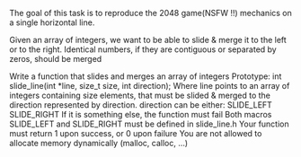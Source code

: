 The goal of this task is to reproduce the 2048 game(NSFW !!) mechanics on a single horizontal line.

Given an array of integers, we want to be able to slide & merge it to the left or to the right. Identical numbers, if they are contiguous or separated by zeros, should be merged

Write a function that slides and merges an array of integers
Prototype: int slide_line(int *line, size_t size, int direction);
Where line points to an array of integers containing size elements, that must be slided & merged to the direction represented by direction. direction can be either:
SLIDE_LEFT
SLIDE_RIGHT
If it is something else, the function must fail
Both macros SLIDE_LEFT and SLIDE_RIGHT must be defined in slide_line.h
Your function must return 1 upon success, or 0 upon failure
You are not allowed to allocate memory dynamically (malloc, calloc, …)
